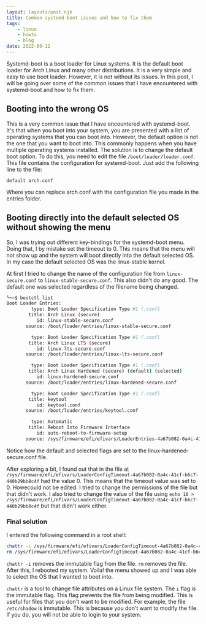 ```yaml
---
layout: layouts/post.njk
title: Common systemd-boot issues and how to fix them
tags:
    - linux
    - howto
    - blog
date: 2022-09-12
---
```


Systemd-boot is a boot loader for Linux systems. It is the default boot loader for Arch Linux and many other distributions. It is a very simple and easy to use boot loader. However, it is not without its issues. In this post, I will be going over some of the common issues that I have encountered with systemd-boot and how to fix them.

## Booting into the wrong OS

This is a very common issue that I have encountered with systemd-boot. It's that when you boot into your system, you are presented with a list of operating systems that you can boot into. However, the default option is not the one that you want to boot into. This commonly happens when you have multiple operating systems installed. The solution is to change the default boot option. To do this, you need to edit the file `/boot/loader/loader.conf`. This file contains the configuration for systemd-boot. Just add the following line to the file:

```
default arch.conf
```

Where you can replace arch.conf with the configuration file you made in the entries folder.

## Booting directly into the default selected OS without showing the menu

So, I was trying out different key-bindings for the systemd-boot menu. Doing that, I by mistake set the timeout to 0. This means that the menu will not show up and the system will boot directly into the default selected OS. In my case the default selected OS was the linux-stable kernel. 

At first I tried to change the name of the configuration file from `linux-secure.conf` to `linux-stable-secure.conf`. This also didn't do any good. The default one was selected regardless of the filename being changed.

```bash
╰─>$ bootctl list
Boot Loader Entries:
         type: Boot Loader Specification Type #1 (.conf)
        title: Arch Linux (secure)
           id: linux-stable-secure.conf
       source: /boot/loader/entries/linux-stable-secure.conf

         type: Boot Loader Specification Type #1 (.conf)
        title: Arch Linux LTS (secure)
           id: linux-lts-secure.conf
       source: /boot/loader/entries/linux-lts-secure.conf

         type: Boot Loader Specification Type #1 (.conf)
        title: Arch Linux Hardened (secure) (default) (selected)
           id: linux-hardened-secure.conf
       source: /boot/loader/entries/linux-hardened-secure.conf

         type: Boot Loader Specification Type #1 (.conf)
        title: keytool
           id: keytool.conf
       source: /boot/loader/entries/keytool.conf

         type: Automatic
        title: Reboot Into Firmware Interface
           id: auto-reboot-to-firmware-setup
       source: /sys/firmware/efi/efivars/LoaderEntries-4a67b082-0a4c-41cf-b6c7-440b29bb8c4f
```

Notice how the default and selected flags are set to the linux-hardened-secure.conf file.

After exploring a bit, I found out that in the file at `/sys/firmware/efi/efivars/LoaderConfigTimeout-4a67b082-0a4c-41cf-b6c7-440b29bb8c4f` had the value 0. This means that the timeout value was set to 0. Howecould not be edited. I tried to change the permissions of the file but that didn't work. I also tried to change the value of the file using `echo 10 > /sys/firmware/efi/efivars/LoaderConfigTimeout-4a67b082-0a4c-41cf-b6c7-440b29bb8c4f` but that didn't work either.

### Final solution

I entered the following command in a root shell:

```bash
chattr -i /sys/firmware/efi/efivars/LoaderConfigTimeout-4a67b082-0a4c-41cf-b6c7-440b29bb8c4f
rm /sys/firmware/efi/efivars/LoaderConfigTimeout-4a67b082-0a4c-41cf-b6c7-440b29bb8c4f
```

`chattr -i` removes the immutable flag from the file. `rm` removes the file. After this, I rebooted my system. Voila! the menu showed up and I was able to select the OS that I wanted to boot into.

`chattr` is a tool to change file attributes on a Linux file system. The `i` flag is the immutable flag. This flag prevents the file from being modified. This is useful for files that you don't want to be modified. For example, the file `/etc/shadow` is immutable. This is because you don't want to modify the file. If you do, you will not be able to login to your system.
